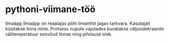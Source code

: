 # pythoni-viimane-töö
Ilmaäpp
Ilmaäpp on reaalajas põhi ilmainfot jagav tarkvara.
Kasutajalt küsitakse linna nime.
Protsess nupule vajutades kuvatakse väljundekraanile välitemperatuur soovitud linnas ning pilvisuse olek.
